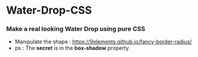 # Water-Drop-CSS
### Make a real looking Water Drop using pure CSS

- Manipulate the shape : <https://9elements.github.io/fancy-border-radius/>
- ps : The __secret__ is in the __box-shadow__ property
